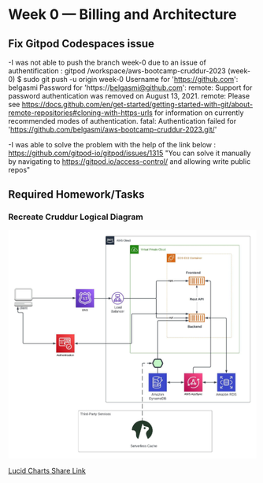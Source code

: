 # Week 0 — Billing and Architecture

## Fix Gitpod Codespaces issue
-I was not able to push the branch week-0 due to an issue of authentification :
gitpod /workspace/aws-bootcamp-cruddur-2023 (week-0) $ sudo git push -u origin week-0
Username for 'https://github.com': belgasmi
Password for 'https://belgasmi@github.com': 
remote: Support for password authentication was removed on August 13, 2021.
remote: Please see https://docs.github.com/en/get-started/getting-started-with-git/about-remote-repositories#cloning-with-https-urls for information on currently recommended modes of authentication.
fatal: Authentication failed for 'https://github.com/belgasmi/aws-bootcamp-cruddur-2023.git/'

-I was able to solve the problem with the help of the link below :
https://github.com/gitpod-io/gitpod/issues/1315 
"You can solve it manually by navigating to https://gitpod.io/access-control/ and allowing write public repos"

## Required Homework/Tasks

### Recreate Cruddur Logical Diagram

![Cruddur Logical Design](assets/CreddurLogicalDiagram.jpeg)

[Lucid Charts Share Link](https://lucid.app/lucidchart/3697c32e-4a49-4518-8066-b12d57d6c5dd/edit?viewport_loc=-1384%2C-685%2C3150%2C1395%2C0_0&invitationId=inv_c7d489ab-9b15-4657-b969-21bb2cbb4dbf) 




